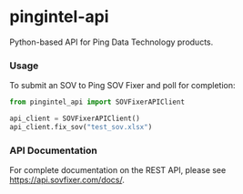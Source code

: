 # pingintel-api
Python-based API for Ping Data Technology products.

### Usage

To submit an SOV to Ping SOV Fixer and poll for completion:

```python
from pingintel_api import SOVFixerAPIClient

api_client = SOVFixerAPIClient()
api_client.fix_sov("test_sov.xlsx")
```

### API Documentation

For complete documentation on the REST API, please see https://api.sovfixer.com/docs/.